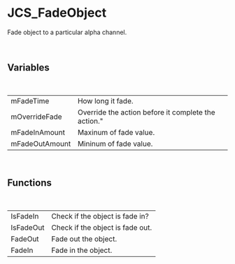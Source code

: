<div id="content-header">
  <h1>JCS_FadeObject</h1>
</div>

<p>
  Fade object to a particular alpha channel.
</p>


<br/>
<h2>Variables</h2>
<br/>

<table>
  <tr>
    <td>mFadeTime</td>
    <td>How long it fade.</td>
  </tr>
  <tr>
    <td>mOverrideFade</td>
    <td>Override the action before it complete the action."</td>
  </tr>
  <tr>
    <td>mFadeInAmount</td>
    <td>Maxinum of fade value.</td>
  </tr>
  <tr>
    <td>mFadeOutAmount</td>
    <td>Mininum of fade value.</td>
  </tr>
</table>


<br/>
<h2>Functions</h2>
<br/>

<table>
  <tr>
    <td>IsFadeIn</td>
    <td>Check if the object is fade in?</td>
  </tr>
  <tr>
    <td>IsFadeOut</td>
    <td>Check if the object is fade out.</td>
  </tr>
  <tr>
    <td>FadeOut</td>
    <td>Fade out the object.</td>
  </tr>
  <tr>
    <td>FadeIn</td>
    <td>Fade in the object.</td>
  </tr>
</table>
